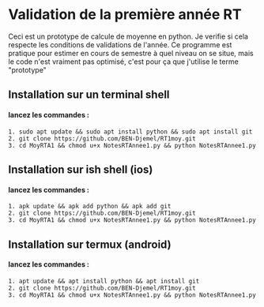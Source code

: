 # Validation de la première année RT

Ceci est un prototype de calcule de moyenne en python. Je verifie si cela respecte les conditions de validations de l'année. Ce programme est pratique pour estimer en cours de semestre à quel niveau on se situe, mais le code n'est vraiment pas optimisé, c'est pour ça que j'utilise le terme "prototype"

## Installation sur un terminal shell

#### lancez les commandes : 
```
1. sudo apt update && sudo apt install python && sudo apt install git
2. git clone https://github.com/BEN-Djemel/RT1moy.git
3. cd MoyRTA1 && chmod u+x NotesRTAnnee1.py && python NotesRTAnnee1.py
```

## Installation sur ish shell (ios)

#### lancez les commandes :
```
1. apk update && apk add python && apk add git
2. git clone https://github.com/BEN-Djemel/RT1moy.git
3. cd MoyRTA1 && chmod u+x NotesRTAnnee1.py && python NotesRTAnnee1.py
```

## Installation sur termux (android)

#### lancez les commandes : 
```
1. apt update && apt install python && apt install git
2. git clone https://github.com/BEN-Djemel/RT1moy.git
3. cd MoyRTA1 && chmod u+x NotesRTAnnee1.py && python NotesRTAnnee1.py
```

